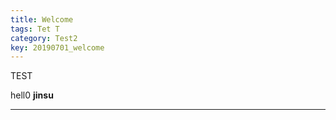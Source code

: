 ```yaml
---
title: Welcome
tags: Tet T
category: Test2
key: 20190701_welcome
---
```


TEST

hell0
**jinsu**
<!--more-->

---